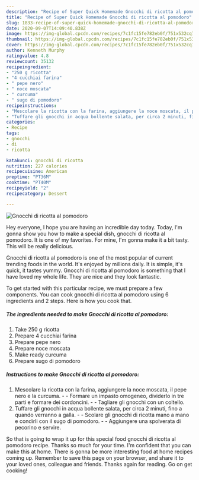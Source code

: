 ```yaml
---
description: "Recipe of Super Quick Homemade Gnocchi di ricotta al pomodoro"
title: "Recipe of Super Quick Homemade Gnocchi di ricotta al pomodoro"
slug: 1833-recipe-of-super-quick-homemade-gnocchi-di-ricotta-al-pomodoro
date: 2020-09-07T14:09:40.838Z
image: https://img-global.cpcdn.com/recipes/7c1fc15fe782eb0f/751x532cq70/gnocchi-di-ricotta-al-pomodoro-recipe-main-photo.jpg
thumbnail: https://img-global.cpcdn.com/recipes/7c1fc15fe782eb0f/751x532cq70/gnocchi-di-ricotta-al-pomodoro-recipe-main-photo.jpg
cover: https://img-global.cpcdn.com/recipes/7c1fc15fe782eb0f/751x532cq70/gnocchi-di-ricotta-al-pomodoro-recipe-main-photo.jpg
author: Kenneth Murphy
ratingvalue: 4.8
reviewcount: 35132
recipeingredient:
- "250 g ricotta"
- "4 cucchiai farina"
- " pepe nero"
- " noce moscata"
- " curcuma"
- " sugo di pomodoro"
recipeinstructions:
- "Mescolare la ricotta con la farina, aggiungere la noce moscata, il pepe nero e la curcuma.  Formare un impasto omogeneo, dividerlo in tre parti e formare dei cordoncini.  Tagliare gli gnocchi con un coltello."
- "Tuffare gli gnocchi in acqua bollente salata, per circa 2 minuti, fino a quando verranno a galla.  Scolare gli gnocchi di ricotta mano a mano e condirli con il sugo di pomodoro.  Aggiungere una spolverata di pecorino e servire."
categories:
- Recipe
tags:
- gnocchi
- di
- ricotta

katakunci: gnocchi di ricotta 
nutrition: 227 calories
recipecuisine: American
preptime: "PT36M"
cooktime: "PT40M"
recipeyield: "2"
recipecategory: Dessert

---
```



![Gnocchi di ricotta al pomodoro](https://img-global.cpcdn.com/recipes/7c1fc15fe782eb0f/751x532cq70/gnocchi-di-ricotta-al-pomodoro-recipe-main-photo.jpg)

Hey everyone, I hope you are having an incredible day today. Today, I'm gonna show you how to make a special dish, gnocchi di ricotta al pomodoro. It is one of my favorites. For mine, I'm gonna make it a bit tasty. This will be really delicious.



Gnocchi di ricotta al pomodoro is one of the most popular of current trending foods in the world. It's enjoyed by millions daily. It is simple, it's quick, it tastes yummy. Gnocchi di ricotta al pomodoro is something that I have loved my whole life. They are nice and they look fantastic.


To get started with this particular recipe, we must prepare a few components. You can cook gnocchi di ricotta al pomodoro using 6 ingredients and 2 steps. Here is how you cook that.

<!--inarticleads1-->

##### The ingredients needed to make Gnocchi di ricotta al pomodoro:

1. Take 250 g ricotta
1. Prepare 4 cucchiai farina
1. Prepare  pepe nero
1. Prepare  noce moscata
1. Make ready  curcuma
1. Prepare  sugo di pomodoro




<!--inarticleads2-->

##### Instructions to make Gnocchi di ricotta al pomodoro:

1. Mescolare la ricotta con la farina, aggiungere la noce moscata, il pepe nero e la curcuma. -  - Formare un impasto omogeneo, dividerlo in tre parti e formare dei cordoncini. -  - Tagliare gli gnocchi con un coltello.
1. Tuffare gli gnocchi in acqua bollente salata, per circa 2 minuti, fino a quando verranno a galla. -  - Scolare gli gnocchi di ricotta mano a mano e condirli con il sugo di pomodoro. -  - Aggiungere una spolverata di pecorino e servire.




So that is going to wrap it up for this special food gnocchi di ricotta al pomodoro recipe. Thanks so much for your time. I'm confident that you can make this at home. There is gonna be more interesting food at home recipes coming up. Remember to save this page on your browser, and share it to your loved ones, colleague and friends. Thanks again for reading. Go on get cooking!
